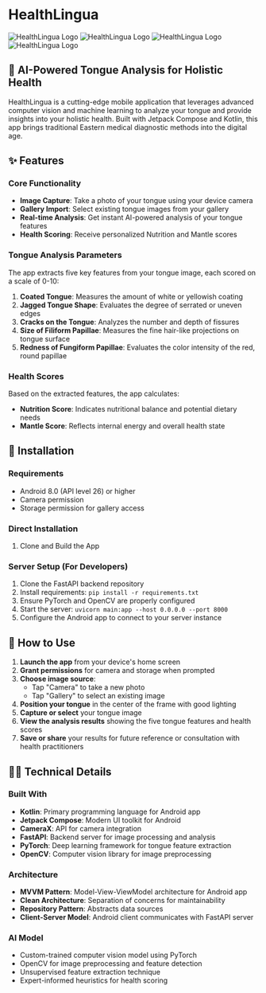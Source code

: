 # HealthLingua

![HealthLingua Logo](1.jpg)
![HealthLingua Logo](2.jpg)
![HealthLingua Logo](3.jpg)
![HealthLingua Logo](4.jpg
)

## 📱 AI-Powered Tongue Analysis for Holistic Health

HealthLingua is a cutting-edge mobile application that leverages advanced computer vision and machine learning to analyze your tongue and provide insights into your holistic health. Built with Jetpack Compose and Kotlin, this app brings traditional Eastern medical diagnostic methods into the digital age.

## ✨ Features

### Core Functionality
- **Image Capture**: Take a photo of your tongue using your device camera
- **Gallery Import**: Select existing tongue images from your gallery
- **Real-time Analysis**: Get instant AI-powered analysis of your tongue features
- **Health Scoring**: Receive personalized Nutrition and Mantle scores

### Tongue Analysis Parameters
The app extracts five key features from your tongue image, each scored on a scale of 0-10:

1. **Coated Tongue**: Measures the amount of white or yellowish coating
2. **Jagged Tongue Shape**: Evaluates the degree of serrated or uneven edges
3. **Cracks on the Tongue**: Analyzes the number and depth of fissures
4. **Size of Filiform Papillae**: Measures the fine hair-like projections on tongue surface
5. **Redness of Fungiform Papillae**: Evaluates the color intensity of the red, round papillae

### Health Scores
Based on the extracted features, the app calculates:
- **Nutrition Score**: Indicates nutritional balance and potential dietary needs
- **Mantle Score**: Reflects internal energy and overall health state

## 📲 Installation

### Requirements
- Android 8.0 (API level 26) or higher
- Camera permission
- Storage permission for gallery access

### Direct Installation
1. Clone and Build the App

### Server Setup (For Developers)
1. Clone the FastAPI backend repository
2. Install requirements: `pip install -r requirements.txt`
3. Ensure PyTorch and OpenCV are properly configured
4. Start the server: `uvicorn main:app --host 0.0.0.0 --port 8000`
5. Configure the Android app to connect to your server instance

## 🚀 How to Use

1. **Launch the app** from your device's home screen
2. **Grant permissions** for camera and storage when prompted
3. **Choose image source**:
   - Tap "Camera" to take a new photo
   - Tap "Gallery" to select an existing image
4. **Position your tongue** in the center of the frame with good lighting
5. **Capture or select** your tongue image
6. **View the analysis results** showing the five tongue features and health scores
7. **Save or share** your results for future reference or consultation with health practitioners

## 👨‍💻 Technical Details

### Built With
- **Kotlin**: Primary programming language for Android app
- **Jetpack Compose**: Modern UI toolkit for Android
- **CameraX**: API for camera integration
- **FastAPI**: Backend server for image processing and analysis
- **PyTorch**: Deep learning framework for tongue feature extraction
- **OpenCV**: Computer vision library for image preprocessing

### Architecture
- **MVVM Pattern**: Model-View-ViewModel architecture for Android app
- **Clean Architecture**: Separation of concerns for maintainability
- **Repository Pattern**: Abstracts data sources
- **Client-Server Model**: Android client communicates with FastAPI server

### AI Model
- Custom-trained computer vision model using PyTorch
- OpenCV for image preprocessing and feature detection
- Unsupervised feature extraction technique
- Expert-informed heuristics for health scoring
